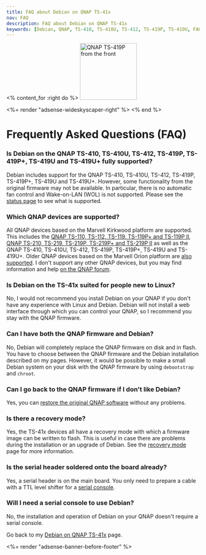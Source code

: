 ```yaml
---
title: FAQ about Debian on QNAP TS-41x
nav: FAQ
description: FAQ about Debian on QNAP TS-41x
keywords: [Debian, QNAP, TS-410, TS-410U, TS-412, TS-419P, TS-419U, FAQ, frequently asked questions, help, troubleshooting]
---
```


<% content_for :right do %>
<img src = "../images/r_qnap_ts419p.jpg" class="border" alt="QNAP TS-419P from the front" width="148" height="148" />

<%= render "adsense-wideskyscaper-right" %>
<% end %>

<h1>Frequently Asked Questions (FAQ)</h1>

<h3>Is Debian on the QNAP TS-410, TS-410U, TS-412, TS-419P, TS-419P+, TS-419U and TS-419U+ fully supported?</h3>

Debian includes support for the QNAP TS-410, TS-410U, TS-412, TS-419P,
TS-419P+, TS-419U and TS-419U+.  However, some functionality from the
original firmware may not be available.  In particular, there is no
automatic fan control and Wake-on-LAN (WOL) is not supported.  Please see
the <a href = "../status">status page</a> to see what is supported.

<h3>Which QNAP devices are supported?</h3>

All QNAP devices based on the Marvell Kirkwood platform are supported.
This includes the <a href = "../../ts-119">QNAP TS-110, TS-112, TS-119,
TS-119P+ and TS-119P II</a>, <a href = "../../ts-219">QNAP TS-210, TS-219,
TS-219P, TS-219P+ and TS-219P II</a> as well as the QNAP TS-410, TS-410U,
TS-412, TS-419P, TS-419P+, TS-419U and TS-419U+.  Older QNAP devices based
on the Marvell Orion platform are <a href = "/debian/orion/qnap">also
supported</a>.  I don't support any other QNAP devices, but you may find
information and help <a href =
"http://forum.qnap.com/viewforum.php?f=147">on the QNAP forum</a>.

<h3>Is Debian on the TS-41x suited for people new to Linux?</h3>

No, I would not recommend you install Debian on your QNAP if you don't have
any experience with Linux and Debian.  Debian will not install a web
interface through which you can control your QNAP, so I recommend you stay
with the QNAP firmware.

<h3>Can I have both the QNAP firmware and Debian?</h3>

No, Debian will completely replace the QNAP firmware on disk and in flash.
You have to choose between the QNAP firmware and the Debian installation
described on my pages.  However, it would be possible to make a small
Debian system on your disk with the QNAP firmware by using `debootstrap`
and `chroot`.

<h3>Can I go back to the QNAP firmware if I don't like Debian?</h3>

Yes, you can <a href = "../deinstall">restore the original QNAP
software</a> without any problems.

<h3>Is there a recovery mode?</h3>

Yes, the TS-41x devices all have a recovery mode with which a firmware
image can be written to flash.  This is useful in case there are problems
during the installation or an upgrade of Debian.  See the <a href =
"../recovery">recovery mode</a> page for more information.

<h3>Is the serial header soldered onto the board already?</h3>

Yes, a serial header is on the main board.  You only need to prepare a
cable with a TTL level shifter for a <a href = "../serial">serial
console</a>.

<h3>Will I need a serial console to use Debian?</h3>

No, the installation and operation of Debian on your QNAP doesn't require a
serial console.

Go back to my <a href = "..">Debian on QNAP TS-41x</a> page.

<div class="bbf">
<%= render "adsense-banner-before-footer" %>
</div>

